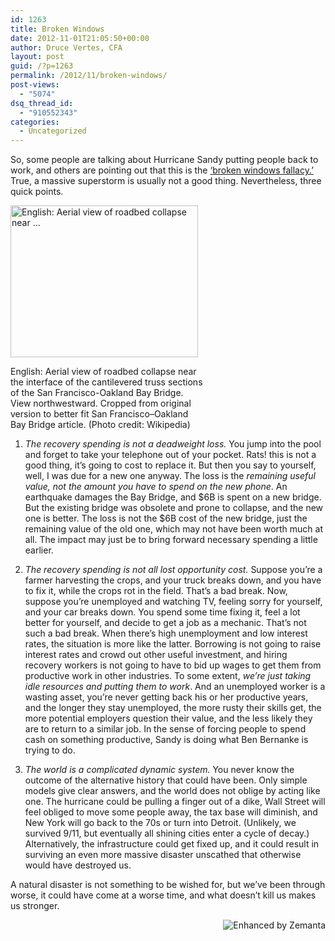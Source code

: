 ```yaml
---
id: 1263
title: Broken Windows
date: 2012-11-01T21:05:50+00:00
author: Druce Vertes, CFA
layout: post
guid: /?p=1263
permalink: /2012/11/broken-windows/
post-views:
  - "5074"
dsq_thread_id:
  - "910552343"
categories:
  - Uncategorized
---
```

So, some people are talking about Hurricane Sandy putting people back to work, and others are pointing out that this is the [‘broken windows fallacy.’](https://www.google.com/search?q=broken+windows+fallacy+hurricane+sandy "Google search") True, a massive superstorm is usually not a good thing. Nevertheless, three quick points.

<div style="width: 310px" class="wp-caption alignright">
  <a href="http://commons.wikipedia.org/wiki/File:Bay_Bridge_collapse_2.jpg" target="_blank"><img class="zemanta-img-inserted zemanta-img-configured" title="English: Aerial view of roadbed collapse near ..." src="http://upload.wikimedia.org/wikipedia/commons/thumb/9/9d/Bay_Bridge_collapse_2.jpg/300px-Bay_Bridge_collapse_2.jpg" alt="English: Aerial view of roadbed collapse near ..." width="300" height="243" /></a>
  
  <p class="wp-caption-text">
    English: Aerial view of roadbed collapse near the interface of the cantilevered truss sections of the San Francisco-Oakland Bay Bridge. View northwestward. Cropped from original version to better fit San Francisco–Oakland Bay Bridge article. (Photo credit: Wikipedia)
  </p>
</div>

  
<!--more-->

  
1) _The recovery spending is not a deadweight loss._ You jump into the pool and forget to take your telephone out of your pocket. Rats! this is not a good thing, it’s going to cost to replace it. But then you say to yourself, well, I was due for a new one anyway. The loss is the _remaining useful value, not the amount you have to spend on the new phone_. An earthquake damages the Bay Bridge, and $6B is spent on a new bridge. But the existing bridge was obsolete and prone to collapse, and the new one is better. The loss is not the $6B cost of the new bridge, just the remaining value of the old one, which may not have been worth much at all. The impact may just be to bring forward necessary spending a little earlier.

2) _The recovery spending is not all lost opportunity cost._ Suppose you’re a farmer harvesting the crops, and your truck breaks down, and you have to fix it, while the crops rot in the field. That’s a bad break. Now, suppose you’re unemployed and watching TV, feeling sorry for yourself, and your car breaks down. You spend some time fixing it, feel a lot better for yourself, and decide to get a job as a mechanic. That’s not such a bad break. When there’s high unemployment and low interest rates, the situation is more like the latter. Borrowing is not going to raise interest rates and crowd out other useful investment, and hiring recovery workers is not going to have to bid up wages to get them from productive work in other industries. To some extent, _we’re just taking idle resources and putting them to work_. And an unemployed worker is a wasting asset, you’re never getting back his or her productive years, and the longer they stay unemployed, the more rusty their skills get, the more potential employers question their value, and the less likely they are to return to a similar job. In the sense of forcing people to spend cash on something productive, Sandy is doing what Ben Bernanke is trying to do. 

3) _The world is a complicated dynamic system._ You never know the outcome of the alternative history that could have been. Only simple models give clear answers, and the world does not oblige by acting like one. The hurricane could be pulling a finger out of a dike, Wall Street will feel obliged to move some people away, the tax base will diminish, and New York will go back to the 70s or turn into Detroit. (Unlikely, we survived 9/11, but eventually all shining cities enter a cycle of decay.) Alternatively, the infrastructure could get fixed up, and it could result in surviving an even more massive disaster unscathed that otherwise would have destroyed us.

A natural disaster is not something to be wished for, but we’ve been through worse, it could have come at a worse time, and what doesn’t kill us makes us stronger.

<div class="zemanta-pixie" style="margin-top: 10px; height: 15px;">
  <a class="zemanta-pixie-a" title="Enhanced by Zemanta" href="http://www.zemanta.com/?px"><img class="zemanta-pixie-img" style="border: none; float: right;" src="http://img.zemanta.com/zemified_e.png?x-id=514273cf-566f-46ee-8c3e-5f59233d1e51" alt="Enhanced by Zemanta" /></a>
</div>
